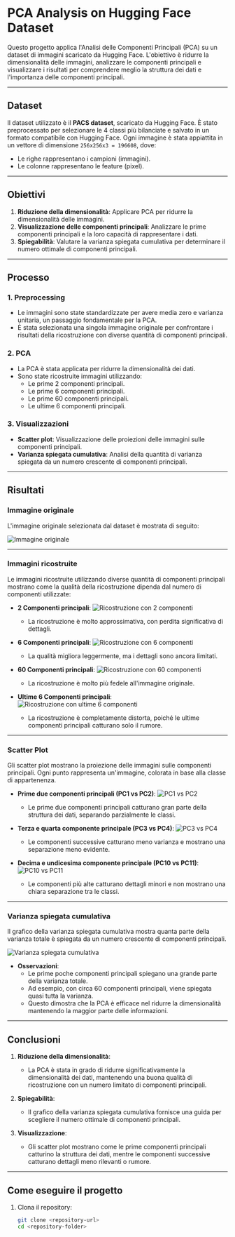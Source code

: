 # PCA Analysis on Hugging Face Dataset

Questo progetto applica l'Analisi delle Componenti Principali (PCA) su un dataset di immagini scaricato da Hugging Face. L'obiettivo è ridurre la dimensionalità delle immagini, analizzare le componenti principali e visualizzare i risultati per comprendere meglio la struttura dei dati e l'importanza delle componenti principali.

---

## **Dataset**
Il dataset utilizzato è il **PACS dataset**, scaricato da Hugging Face. È stato preprocessato per selezionare le 4 classi più bilanciate e salvato in un formato compatibile con Hugging Face. Ogni immagine è stata appiattita in un vettore di dimensione `256x256x3 = 196608`, dove:
- Le righe rappresentano i campioni (immagini).
- Le colonne rappresentano le feature (pixel).

---

## **Obiettivi**
1. **Riduzione della dimensionalità**: Applicare PCA per ridurre la dimensionalità delle immagini.
2. **Visualizzazione delle componenti principali**: Analizzare le prime componenti principali e la loro capacità di rappresentare i dati.
3. **Spiegabilità**: Valutare la varianza spiegata cumulativa per determinare il numero ottimale di componenti principali.

---

## **Processo**
### **1. Preprocessing**
- Le immagini sono state standardizzate per avere media zero e varianza unitaria, un passaggio fondamentale per la PCA.
- È stata selezionata una singola immagine originale per confrontare i risultati della ricostruzione con diverse quantità di componenti principali.

### **2. PCA**
- La PCA è stata applicata per ridurre la dimensionalità dei dati.
- Sono state ricostruite immagini utilizzando:
  - Le prime 2 componenti principali.
  - Le prime 6 componenti principali.
  - Le prime 60 componenti principali.
  - Le ultime 6 componenti principali.

### **3. Visualizzazioni**
- **Scatter plot**: Visualizzazione delle proiezioni delle immagini sulle componenti principali.
- **Varianza spiegata cumulativa**: Analisi della quantità di varianza spiegata da un numero crescente di componenti principali.

---

## **Risultati**

### **Immagine originale**
L'immagine originale selezionata dal dataset è mostrata di seguito:

![Immagine originale](pca_outputs/original.png)

---

### **Immagini ricostruite**
Le immagini ricostruite utilizzando diverse quantità di componenti principali mostrano come la qualità della ricostruzione dipenda dal numero di componenti utilizzate:

- **2 Componenti principali**:
  ![Ricostruzione con 2 componenti](pca_outputs/reconstructed_2.png)
  - La ricostruzione è molto approssimativa, con perdita significativa di dettagli.

- **6 Componenti principali**:
  ![Ricostruzione con 6 componenti](pca_outputs/reconstructed_6.png)
  - La qualità migliora leggermente, ma i dettagli sono ancora limitati.

- **60 Componenti principali**:
  ![Ricostruzione con 60 componenti](pca_outputs/reconstructed_60.png)
  - La ricostruzione è molto più fedele all'immagine originale.

- **Ultime 6 Componenti principali**:
  ![Ricostruzione con ultime 6 componenti](pca_outputs/reconstructed_6last.png)
  - La ricostruzione è completamente distorta, poiché le ultime componenti principali catturano solo il rumore.

---

### **Scatter Plot**
Gli scatter plot mostrano la proiezione delle immagini sulle componenti principali. Ogni punto rappresenta un'immagine, colorata in base alla classe di appartenenza.

- **Prime due componenti principali (PC1 vs PC2)**:
  ![PC1 vs PC2](pca_outputs/pca_scatter_PC1_PC2.png)
  - Le prime due componenti principali catturano gran parte della struttura dei dati, separando parzialmente le classi.

- **Terza e quarta componente principale (PC3 vs PC4)**:
  ![PC3 vs PC4](pca_outputs/pca_scatter_PC3_PC4.png)
  - Le componenti successive catturano meno varianza e mostrano una separazione meno evidente.

- **Decima e undicesima componente principale (PC10 vs PC11)**:
  ![PC10 vs PC11](pca_outputs/pca_scatter_PC10_PC11.png)
  - Le componenti più alte catturano dettagli minori e non mostrano una chiara separazione tra le classi.

---

### **Varianza spiegata cumulativa**
Il grafico della varianza spiegata cumulativa mostra quanta parte della varianza totale è spiegata da un numero crescente di componenti principali.

![Varianza spiegata cumulativa](pca_outputs/explained_variance.png)

- **Osservazioni**:
  - Le prime poche componenti principali spiegano una grande parte della varianza totale.
  - Ad esempio, con circa 60 componenti principali, viene spiegata quasi tutta la varianza.
  - Questo dimostra che la PCA è efficace nel ridurre la dimensionalità mantenendo la maggior parte delle informazioni.

---

## **Conclusioni**
1. **Riduzione della dimensionalità**:
   - La PCA è stata in grado di ridurre significativamente la dimensionalità dei dati, mantenendo una buona qualità di ricostruzione con un numero limitato di componenti principali.

2. **Spiegabilità**:
   - Il grafico della varianza spiegata cumulativa fornisce una guida per scegliere il numero ottimale di componenti principali.

3. **Visualizzazione**:
   - Gli scatter plot mostrano come le prime componenti principali catturino la struttura dei dati, mentre le componenti successive catturano dettagli meno rilevanti o rumore.

---

## **Come eseguire il progetto**
1. Clona il repository:
   ```bash
   git clone <repository-url>
   cd <repository-folder>
